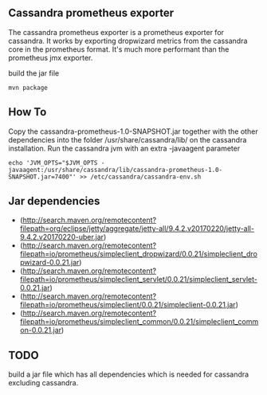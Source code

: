 ## Cassandra prometheus exporter

The cassandra prometheus exporter is a prometheus exporter for
cassandra. It works by exporting dropwizard metrics from the cassandra
core in the prometheus format. It's much more performant than the
prometheus jmx exporter.

build the jar file
```
mvn package
```

## How To

Copy the cassandra-prometheus-1.0-SNAPSHOT.jar together with the other
dependencies into the folder /usr/share/cassandra/lib/ on the
cassandra installation. Run the cassandra jvm with an extra -javaagent
parameter 

```
echo 'JVM_OPTS="$JVM_OPTS -javaagent:/usr/share/cassandra/lib/cassandra-prometheus-1.0-SNAPSHOT.jar=7400"' >> /etc/cassandra/cassandra-env.sh
```

## Jar dependencies

  * (http://search.maven.org/remotecontent?filepath=org/eclipse/jetty/aggregate/jetty-all/9.4.2.v20170220/jetty-all-9.4.2.v20170220-uber.jar)
  * (http://search.maven.org/remotecontent?filepath=io/prometheus/simpleclient_dropwizard/0.0.21/simpleclient_dropwizard-0.0.21.jar)
  * (http://search.maven.org/remotecontent?filepath=io/prometheus/simpleclient_servlet/0.0.21/simpleclient_servlet-0.0.21.jar)
  * (http://search.maven.org/remotecontent?filepath=io/prometheus/simpleclient/0.0.21/simpleclient-0.0.21.jar)
  * (http://search.maven.org/remotecontent?filepath=io/prometheus/simpleclient_common/0.0.21/simpleclient_common-0.0.21.jar)


## TODO

build a jar file which has all dependencies which is needed for cassandra excluding cassandra.
